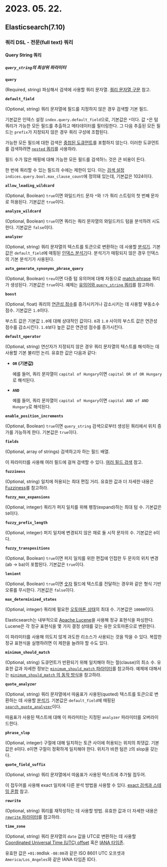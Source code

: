 # 2023. 05. 22.

## Elasticsearch(7.10)

### 쿼리 DSL - 전문(full text) 쿼리

#### Query String 쿼리

##### `query_string`의 최상위 파라미터

**`query`**

(Required, string) 파싱해서 검색에 사용할 쿼리 문자열. [쿼리 문자열 구문](https://www.elastic.co/guide/en/elasticsearch/reference/7.10/query-dsl-query-string-query.html#query-string-syntax) 참고.

**`default_field`**

(Optional, string) 쿼리 문자열에 필드를 지정하지 않은 경우 검색할 기본 필드.

기본값은 인덱스 설정 `index.query.default_field`으로, 기본값은 `*`이다. 값 `*`은 텀 쿼리가 가능한 모든 필드를 추출하고 메타데이터를 필터링한다. 그 다음 추출된 모든 필드는 `prefix`가 지정되지 않은 경우 쿼리 구성에 조합된다.

가능한 모든 필드에 대한 검색은 [중첩된 도큐먼트](https://www.elastic.co/guide/en/elasticsearch/reference/7.10/nested.html)를 포함하지 않는다. 이러한 도큐먼트를 검색하려면  [`nested` 쿼리](https://www.elastic.co/guide/en/elasticsearch/reference/7.10/query-dsl-nested-query.html)를 사용하라.

필드 수가 많은 매핑에 대해 가능한 모든 필드를 검색하느 것은 큰 비용이 든다.

한 번에 쿼리할 수 있는 필드의 수에는 제한이 있다. 이는 [검색 설정](https://www.elastic.co/guide/en/elasticsearch/reference/7.10/search-settings.html) `indices.query.bool.max_clause_count`에 정의돼 있는데, 기본값은 1024이다.

**`allow_leading_wildcard`**

(Optional, Boolean) `true`이면 와일드카드 문자 `*`와 `?`가 쿼리 스트링의 첫 번째 문자로 허용된다. 기본값은 `true`이다.

**`analyze_wildcard`**

(Optional, Boolean) `true`이면 쿼리는 쿼리 문자열의 와일드카드 텀을 분석하려 시도한다. 기본값은 `false`이다.

**`analyzer`**

(Optional, string) 쿼리 문자열의 텍스트를 토큰으로 변환하는 데 사용할 [분석기](https://www.elastic.co/guide/en/elasticsearch/reference/7.10/analysis.html). 기본값은 `default_field`에 매핑된  [인덱스 분석기](https://www.elastic.co/guide/en/elasticsearch/reference/7.10/specify-analyzer.html#specify-index-time-analyzer)다. 분석기가 매핑되지 않은 경우 인덱스의 기본 분석기가 사용된다.

**`auto_generate_synonyms_phrase_query`**

(Optional, Boolean) `treu`이면 다중 텀 유의어에 대해 자동으로 [match phrase](https://www.elastic.co/guide/en/elasticsearch/reference/7.10/query-dsl-match-query-phrase.html) 쿼리가 생성된다. 기본값은 `true`이다. 예제는 [유의어와 `query_string` 쿼리](https://www.elastic.co/guide/en/elasticsearch/reference/7.10/query-dsl-query-string-query.html#query-string-synonyms)를 참고하라.

**`boost`**

(Optional, float) 쿼리의 [연관성 점수](https://www.elastic.co/guide/en/elasticsearch/reference/7.10/query-filter-context.html#relevance-scores)를 증가시키거나 감소시키는 데 사용할 부동소수점수. 기본값은 `1.0`이다.

부스트 값은 기본값 `1.0`에 대해 상대적인 값이다. `0`과 `1.0` 사이의 부스트 값은 연관성 점수를 감소시킨다. `1.0`보다 높은 값은 연관성 점수를 증가시킨다.

**`default_operator`**

(Optional, string) 연산자가 지정되지 않은 경우 쿼리 문자열의 텍스트를 해석하는 데 사용할 기본 불리언 논리. 유효한 값은 다음과 같다:

- **`OR` (기본값)**

  예를 들어, 쿼리 문자열이 `capital of Hungary`이면 `capital OR of OR Hungary`로 해석된다.

- **`AND`**

  예를 들어, 쿼리 문자열이 `capital of Hungary`이면 `capital AND of AND Hungary`로 해석된다.

**`enable_position_increments`**

(Optional, Boolean) `true`이면 `query_string` 검색으로부터 생성된 쿼리에서 위치 증가를 가능하게 한다. 기본값은 `true`이다. 

**`fields`**

(Optional, array of strings) 검색하고자 하는 필드 배열.

이 파라미터를 사용해 여러 필드에 걸쳐 검색할 수 있다. [여러 필드 검색](https://www.elastic.co/guide/en/elasticsearch/reference/7.10/query-dsl-query-string-query.html#query-string-multi-field) 참고.

**`fuzziness`**

(Optional, string) 일치에 허용되는 최대 편집 거리. 유효한 값과 더 자세한 내용은 [Fuzziness](https://www.elastic.co/guide/en/elasticsearch/reference/7.10/common-options.html#fuzziness)를 참고하라.

**`fuzzy_max_expansions`**

(Optional, integer) 쿼리가 퍼지 일치를 위해 팽창(expand)하는 최대 텀 수. 기본값은 `50`이다.

**`fuzzy_prefix_length`**

(Optional, integer) 퍼지 일치에 변경되지 않은 채로 둘 시작 문자의 수. 기본값은 `0`이다.

**`fuzzy_transpositions`**

(Optional, Boolean) `true`이면 퍼지 일치를 위한 편집에 인접한 두 문자의 위치 변경(ab → ba)이 포함된다. 기본값은 `true`이다.

**`lenient`**

(Optional, Boolean) `true`이면 [숫자](https://www.elastic.co/guide/en/elasticsearch/reference/7.10/number.html) 필드에 텍스트를 전달하는 경우와 같은 형식 기반 오류를 무시한다. 기본값은 `false`이다.

**`max_determinized_states`**

(Optional, integer) 쿼리에 필요한 [오토마톤 상태](https://en.wikipedia.org/wiki/Deterministic_finite_automaton)의 최대 수. 기본값은 `10000`이다.

Elasticsearch는 내부적으로 [Apache Lucene](https://lucene.apache.org/core/)을 사용해 정규 표현식을 파싱한다. Lucene은 각 정규 표현식을 몇 가지 결정 상태를 갖는 유한 오토마톤으로 변환한다.

이 파라미터를 사용해 의도치 않게 과도한 리소스가 사용되는 것을 막을 수 있다. 복잡한 정규 표현식을 실행하려면 이 제한을 늘려야 할 수도 있다.

**`minimum_should_match`**

(Optional, string) 도큐먼트가 반환되기 위해 일치해야 하는 절(clause)의 최소 수. 유효한 값과 자세한 정보는 [`minimum_should_match` 파라미터](https://www.elastic.co/guide/en/elasticsearch/reference/7.10/query-dsl-minimum-should-match.html)를 참고하라. 예제에 대해서는 [`minimum_should_match` 의 동작 방식](https://www.elastic.co/guide/en/elasticsearch/reference/7.10/query-dsl-query-string-query.html#query-string-min-should-match)을 참고하라.

**`quote_analyzer`**

(Optional, string) 쿼리 문자열에서 따옴표가 사용된(quoted) 텍스트를 토큰으로 변환하는 데 사용할 [분석기](https://www.elastic.co/guide/en/elasticsearch/reference/7.10/analysis.html). 기본값은 `default_field`에 매핑된 [`search_quote_analyzer`](https://www.elastic.co/guide/en/elasticsearch/reference/7.10/analyzer.html#search-quote-analyzer)이다.

따옴표가 사용된 텍스트에 대해 이 파라미터는 지정된 `analyzer` 파라미터를 오버라이드한다.

**`phrase_slop`**

(Optional, integer) 구절에 대해 일치하는 토큰 사이에 허용되는 위치의 최댓값. 기본값은 `0`이다. `0`이면 구절이 정확하게 일치해야 한다. 위치가 바뀐 텀은 `2`의 slop을 갖는다.

**`quote_field_suffix`**

(Optional, string) 쿼리 문자열에서 따옴표가 사용된 텍스트에 추가될 접두어.

이 접두어를 사용해 exact 일치에 다른 분석 방법을 사용할 수 있다. [exact 검색과 스테밍 혼합](https://www.elastic.co/guide/en/elasticsearch/reference/7.10/mixing-exact-search-with-stemming.html) 참고.

**`rewrite`**

(Optional, string) 쿼리를 재작성하는 데 사용할 방법. 유효한 값과 더 자세한 내용은  [`rewrite` 파라미터](https://www.elastic.co/guide/en/elasticsearch/reference/7.10/query-dsl-multi-term-rewrite.html)를 참고하라.

**`time_zone`**

(Optional, string) 쿼리 문자열의 `date` 값을 UTC로 변환하는 데 사용할 [Coordinated Universal Time (UTC) offset](https://en.wikipedia.org/wiki/List_of_UTC_time_offsets) 혹은 [IANA 타임존](https://en.wikipedia.org/wiki/List_of_tz_database_time_zones).

유효한 값은  `+01:00`dlsk `-08:00`과 같은 ISO 8601 UTC 오프셋과 `America/Los_Angeles`와 같은 IANA 타임존 ID다.